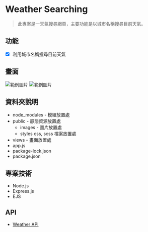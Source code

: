# Weather Searching

> 此專案是一天氣搜尋網頁，主要功能是以城市名稱搜尋目前天氣。
 
## 功能

- [x] 利用城市名稱搜尋目前天氣

## 畫面

![範例圖片](https://i.imgur.com/8LTWZwn.jpg)
![範例圖片](https://i.imgur.com/bXhOQ4B.jpg)

## 資料夾說明

- node_modules - 模組放置處
- public - 靜態資源放置處
  - images - 圖片放置處
  - styles css, scss 檔案放置處
- views - 畫面放置處
- app.js
- package-lock.json
- package.json

## 專案技術

- Node.js
- Express.js
- EJS

## API

- [Weather API](https://openweathermap.org/api)
